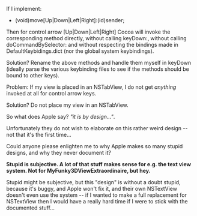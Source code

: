 If I implement:
    
- (void)move[Up|Down|Left|Right]:(id)sender;


Then for control arrow [Up|Down|Left|Right] Cocoa will invoke the corresponding method directly, without calling keyDown:, without calling doCommandBySelector: and without respecting the bindings made in DefaultKeybidings.dict (nor the global system keybindings).

Solution? Rename the above methods and handle them myself in keyDown (ideally parse the various keybinding files to see if the methods should be bound to other keys).

Problem: If my view is placed in an NSTabView, I do not get *anything* invoked at all for control arrow keys.

Solution? Do not place my view in an NSTabView.

So what does Apple say? *"it is by design..."*.

Unfortunately they do not wish to elaborate on this rather weird design -- not that it's the first time...

Could anyone please enlighten me to why Apple makes so many stupid designs, and why they never document it?

**Stupid is subjective. A lot of that stuff makes sense for e.g. the text view system. Not for MyFunky3DViewExtraordinaire, but hey.**

Stupid might be subjective, but this "design" is without a doubt stupid, because it's buggy, and Apple won't fix it, and their own NSTextView doesn't even use the system -- if I wanted to make a full replacement for NSTextView then I would have a really hard time if I were to stick with the documented stuff...
